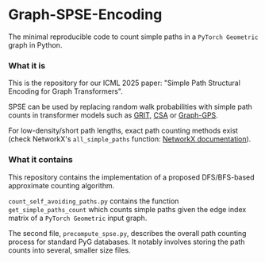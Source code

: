 # Graph-SPSE-Encoding
The minimal reproducible code to count simple paths in a `PyTorch Geometric` graph in Python.

### What it is

This is the repository for our ICML 2025 paper: "Simple Path Structural Encoding for Graph Transformers".

SPSE can be used by replacing random walk probabilities with simple path counts in transformer models such as [GRIT](https://github.com/LiamMa/GRIT), [CSA](https://github.com/inria-thoth/csa) or [Graph-GPS](https://github.com/rampasek/GraphGPS).

For low-density/short path lengths, exact path counting methods exist (check NetworkX's `all_simple_paths` function: [NetworkX documentation](https://networkx.org/documentation/stable/reference/algorithms/generated/networkx.algorithms.simple_paths.all_simple_paths.html)).

### What it contains

This repository contains the implementation of a proposed DFS/BFS-based approximate counting algorithm.

``count_self_avoiding_paths.py`` contains the function ``get_simple_paths_count`` which counts simple paths given the edge index matrix of a `PyTorch Geometric` input graph.

The second file, ``precompute_spse.py``, describes the overall path counting process for standard PyG databases. It notably involves storing the path counts into several, smaller size files.
